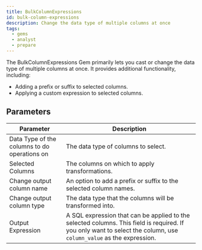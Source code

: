 ```yaml
---
title: BulkColumnExpressions
id: bulk-column-expressions
description: Change the data type of multiple columns at once
tags:
  - gems
  - analyst
  - prepare
---
```


The BulkColumnExpressions Gem primarily lets you cast or change the data type of multiple columns at once. It provides additional functionality, including:

- Adding a prefix or suffix to selected columns.
- Applying a custom expression to selected columns.

## Parameters

| Parameter                                    | Description                                                                                                                                                        |
| -------------------------------------------- | ------------------------------------------------------------------------------------------------------------------------------------------------------------------ |
| Data Type of the columns to do operations on | The data type of columns to select.                                                                                                                                |
| Selected Columns                             | The columns on which to apply transformations.                                                                                                                     |
| Change output column name                    | An option to add a prefix or suffix to the selected column names.                                                                                                  |
| Change output column type                    | The data type that the columns will be transformed into.                                                                                                           |
| Output Expression                            | A SQL expression that can be applied to the selected columns. This field is required. If you only want to select the column, use `column_value` as the expression. |
